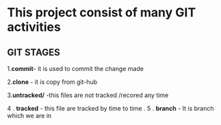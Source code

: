 # This project consist of many GIT activities 
## GIT STAGES

1.**commit**- it is used to commit the change made 

2.**clone** - it is copy from git-hub

3.**untracked/** -this files are not tracked /recored any time

4 . **tracked** - this file are tracked by time to time .
5 . **branch** - It is branch which we are in
